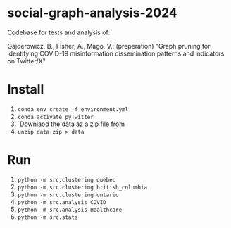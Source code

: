 # social-graph-analysis-2024

Codebase for tests and analysis of: 

Gajderowicz, B., Fisher, A., Mago, V.: (preperation) "Graph pruning for identifying COVID-19 misinformation dissemination patterns and indicators on Twitter/X"

# Install
1. `conda env create -f environment.yml`
1. `conda activate pyTwitter`
1. `Downlaod the data az a zip file from 
1. `unzip data.zip > data`

# Run
1. `python -m src.clustering quebec`
1. `python -m src.clustering british_columbia`
1. `python -m src.clustering ontario`
1. `python -m src.analysis COVID`
1. `python -m src.analysis Healthcare`
1. `python -m src.stats`